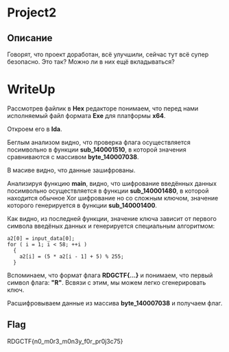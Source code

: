 # Project2

## Описание
Говорят, что проект доработан, всё улучшили, сейчас тут всё супер безопасно. Это так? Можно ли в них ещё вкладываться?

# WriteUp

Рассмотрев файлик в **Hex** редакторе понимаем, что перед нами исполняемый файл формата **Exe** для платформы **x64**.

Откроем его в **Ida**.

Беглым анализом видно, что проверка флага осуществляется посимвольно в функции **sub_140001510**, в которой значения сравниваются с массивом **byte_140007038**. 

В масиве видно, что данные зашифрованы.

Анализируя функцию **main**, видно, что шифрование введённых данных посимвольно осуществляется в функции **sub_140001480**, в которой находится обычное Xor шифрование но со сложным ключом, значение которого генерируется в функции **sub_140001400**.

Как видно, из последней функции, значение ключа зависит от первого символа введёных данных и генерируется специальным алгоритмом:

```
a2[0] = input_data[0];
for ( i = 1; i < 58; ++i )
  {
    a2[i] = (5 * a2[i - 1] + 5) % 255;
  }
```

Вспоминаем, что формат флага **RDGCTF{...}** и понимаем, что первый символ флага: **"R"**.
Всвязи с этим, мы можем легко сгенерировать ключ.

Расшифровываем данные из массива **byte_140007038** и получаем флаг.

## Flag

RDGCTF{n0_m0r3_m0n3y_f0r_pr0j3c75}